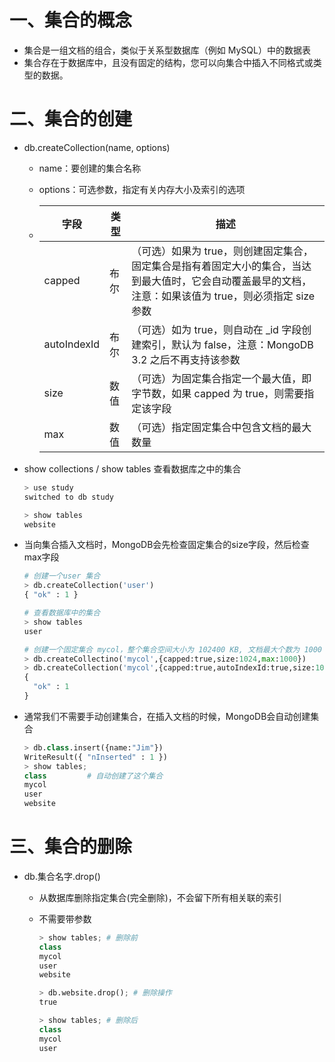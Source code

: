 # 一、集合的概念

- 集合是一组文档的组合，类似于关系型数据库（例如 MySQL）中的数据表
- 集合存在于数据库中，且没有固定的结构，您可以向集合中插入不同格式或类型的数据。



# 二、集合的创建

- db.createCollection(name, options)

  - name：要创建的集合名称

  - options：可选参数，指定有关内存大小及索引的选项

  - | 字段        | 类型 | 描述                                                         |
    | ----------- | ---- | ------------------------------------------------------------ |
    | capped      | 布尔 | （可选）如果为 true，则创建固定集合，固定集合是指有着固定大小的集合，当达到最大值时，它会自动覆盖最早的文档，注意：如果该值为 true，则必须指定 size 参数 |
    | autoIndexId | 布尔 | （可选）如为 true，则自动在 _id 字段创建索引，默认为 false，注意：MongoDB 3.2 之后不再支持该参数 |
    | size        | 数值 | （可选）为固定集合指定一个最大值，即字节数，如果 capped 为 true，则需要指定该字段 |
    | max         | 数值 | （可选）指定固定集合中包含文档的最大数量                     |

- show collections / show tables 查看数据库之中的集合

  ```python
  > use study
  switched to db study
  
  > show tables
  website
  ```

- 当向集合插入文档时，MongoDB会先检查固定集合的size字段，然后检查max字段

  ```python
  # 创建一个user 集合
  > db.createCollection('user')
  { "ok" : 1 }
  
  # 查看数据库中的集合
  > show tables
  user
  
  # 创建一个固定集合 mycol，整个集合空间大小为 102400 KB, 文档最大个数为 1000 个
  > db.createCollectino('mycol',{capped:true,size:1024,max:1000})
  > db.createCollection('mycol',{capped:true,autoIndexId:true,size:1024,max:1000})
  {
  	"ok" : 1
  }
  ```

- 通常我们不需要手动创建集合，在插入文档的时候，MongoDB会自动创建集合

  ```python
  > db.class.insert({name:"Jim"})
  WriteResult({ "nInserted" : 1 })
  > show tables;
  class         # 自动创建了这个集合
  mycol
  user
  website
  ```

# 三、集合的删除

- db.集合名字.drop()

  - 从数据库删除指定集合(完全删除)，不会留下所有相关联的索引

  - 不需要带参数

    ```python
    > show tables; # 删除前
    class
    mycol
    user
    website
    
    > db.website.drop(); # 删除操作
    true
    
    > show tables; # 删除后
    class
    mycol
    user
    ```

    